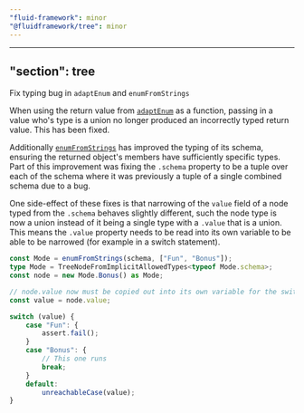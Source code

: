 ```yaml
---
"fluid-framework": minor
"@fluidframework/tree": minor
---
```

---
"section": tree
---

Fix typing bug in `adaptEnum` and `enumFromStrings`

When using the return value from [`adaptEnum`](https://fluidframework.com/docs/api/v2/tree#adaptenum-function) as a function, passing in a value who's type is a union no longer produced an incorrectly typed return value. This has been fixed.

Additionally [`enumFromStrings`](https://fluidframework.com/docs/api/v2/tree#enumfromstrings-function) has improved the typing of its schema, ensuring the returned object's members have sufficiently specific types.
Part of this improvement was fixing the `.schema` property to be a tuple over each of the schema where it was previously a tuple of a single combined schema due to a bug.

One side-effect of these fixes is that narrowing of the `value` field of a node typed from the `.schema` behaves slightly different, such the node type is now a union instead of it being a single type with a `.value` that is a union.
This means the `.value` property needs to be read into its own variable to be able to be narrowed (for example in a switch statement).

```typescript
const Mode = enumFromStrings(schema, ["Fun", "Bonus"]);
type Mode = TreeNodeFromImplicitAllowedTypes<typeof Mode.schema>;
const node = new Mode.Bonus() as Mode;

// node.value now must be copied out into its own variable for the switch to narrow it correctly.
const value = node.value;

switch (value) {
	case "Fun": {
		assert.fail();
	}
	case "Bonus": {
		// This one runs
		break;
	}
	default:
		unreachableCase(value);
}
```
